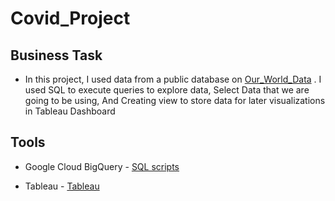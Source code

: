 # Covid_Project
## Business Task
* In this project, I used data from a public database on [Our_World_Data](https://ourworldindata.org/covid-deaths) . I used SQL to execute queries to explore data, Select Data that we are going to be using, And Creating view to store data for later visualizations in Tableau Dashboard

## Tools
* Google Cloud BigQuery - [SQL scripts](https://github.com/Mo-Al0/Covid_Project/blob/bd24633166cde65a1a607c798264ff4fa0f77c54/COVID_Preparing_Data_SQL)

* Tableau  - [Tableau](https://public.tableau.com/app/profile/moayed.almallah/viz/CovidDashboard_16964467422470/Dashboard1)
